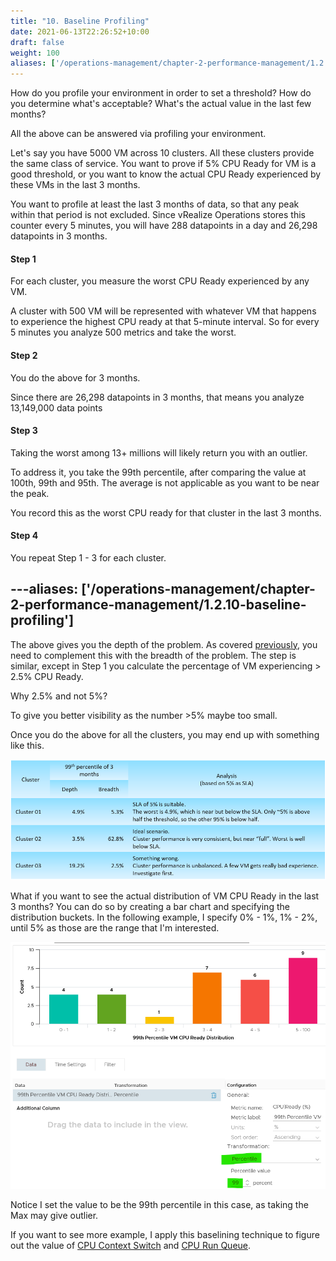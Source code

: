 ```yaml
---
title: "10. Baseline Profiling"
date: 2021-06-13T22:26:52+10:00
draft: false
weight: 100
aliases: ['/operations-management/chapter-2-performance-management/1.2.10-baseline-profiling']
---
```


How do you profile your environment in order to set a threshold? How do you determine what's acceptable? What's the actual value in the last few months?

All the above can be answered via profiling your environment.

Let's say you have 5000 VM across 10 clusters. All these clusters provide the same class of service. You want to prove if 5% CPU Ready for VM is a good threshold, or you want to know the actual CPU Ready experienced by these VMs in the last 3 months.

You want to profile at least the last 3 months of data, so that any peak within that period is not excluded. Since vRealize Operations stores this counter every 5 minutes, you will have 288 datapoints in a day and 26,298 datapoints in 3 months.

#### Step 1

For each cluster, you measure the worst CPU Ready experienced by any VM.

A cluster with 500 VM will be represented with whatever VM that happens to experience the highest CPU ready at that 5-minute interval. So for every 5 minutes you analyze 500 metrics and take the worst.

#### Step 2

You do the above for 3 months.

Since there are 26,298 datapoints in 3 months, that means you analyze 13,149,000 data points

#### Step 3

Taking the worst among 13+ millions will likely return you with an outlier.

To address it, you take the 99th percentile, after comparing the value at 100th, 99th and 95th. The average is not applicable as you want to be near the peak.

You record this as the worst CPU ready for that cluster in the last 3 months.

#### Step 4

You repeat Step 1 - 3 for each cluster.

---aliases: ['/operations-management/chapter-2-performance-management/1.2.10-baseline-profiling']
---

The above gives you the depth of the problem. As covered [previously](/operations-management/chapter-2-performance-management/1.2.4-contention-vs-utilization/), you need to complement this with the breadth of the problem. The step is similar, except in Step 1 you calculate the percentage of VM experiencing > 2.5% CPU Ready.

Why 2.5% and not 5%?

To give you better visibility as the number >5% maybe too small.

Once you do the above for all the clusters, you may end up with something like this.

![Cluster percentile breakdown](1.2.10-fig-1.png)

What if you want to see the actual distribution of VM CPU Ready in the last 3 months? You can do so by creating a bar chart and specifying the distribution buckets. In the following example, I specify 0% - 1%, 1% - 2%, until 5% as those are the range that I'm interested.

![99th Percentile breakdown](1.2.10-fig-2.png)

Notice I set the value to be the 99th percentile in this case, as taking the Max may give outlier.

If you want to see more example, I apply this baselining technique to figure out the value of [CPU Context Switch](/metrics/chapter-2-cpu-metrics/2.2.1-guest-os/#guest-os-cpu-context-switch) and [CPU Run Queue](/metrics/chapter-2-cpu-metrics/2.2.1-guest-os/#guest-os-cpu-run-queue).
